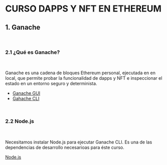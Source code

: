 # CURSO DAPPS Y NFT EN ETHEREUM
## 1. Ganache

&nbsp;

### 2.1 ¿Qué es Ganache?

&nbsp;

Ganache es una cadena de bloques Ethereum personal, ejecutada en en local, que permite probar la funcionalidad de dapps y NFT e inspeccionar el estado en un entorno seguro y determinista.

* [Ganache GUI](https://trufflesuite.com/ganache/)
* [Gahache CLI](https://docs.nethereum.com/en/latest/ethereum-and-clients/ganache-cli/)

&nbsp;

### 2.2 Node.js

&nbsp;

Necesitamos instalar Node.js para ejecutar Ganache CLI. Es una de las dependencias de desarrollo necesarioas para éste curso.

[Node.js](https://nodejs.org/)